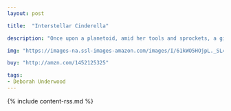 ```yaml
---
layout: post

title:  "Interstellar Cinderella"

description: "Once upon a planetoid, amid her tools and sprockets, a girl named Cinderella dreamed of fixing fancy rockets. With a little help from her fairy godrobot, Cinderella is going to the ball. But when the prince’s ship has mechanical trouble, someone will have to zoom to the rescue! Readers will thank their lucky stars for this irrepressible fairy tale retelling, its independent heroine, and its stellar happy ending."

img: "https://images-na.ssl-images-amazon.com/images/I/61kWO5HOjpL._SL480_.jpg"

buy: "http://amzn.com/1452125325"

tags:
- Deborah Underwood
---
```


{% include content-rss.md %}